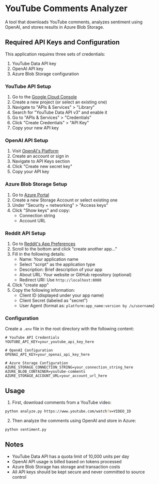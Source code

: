 # YouTube Comments Analyzer

A tool that downloads YouTube comments, analyzes sentiment using OpenAI, and stores results in Azure Blob Storage.

## Required API Keys and Configuration

This application requires three sets of credentials:

1. YouTube Data API key
2. OpenAI API key
3. Azure Blob Storage configuration

### YouTube API Setup

1. Go to the [Google Cloud Console](https://console.cloud.google.com/)
2. Create a new project (or select an existing one)
3. Navigate to "APIs & Services" > "Library"
4. Search for "YouTube Data API v3" and enable it
5. Go to "APIs & Services" > "Credentials"
6. Click "Create Credentials" > "API Key"
7. Copy your new API key

### OpenAI API Setup

1. Visit [OpenAI's Platform](https://platform.openai.com/api-keys)
2. Create an account or sign in
3. Navigate to API Keys section
4. Click "Create new secret key"
5. Copy your API key

### Azure Blob Storage Setup

1. Go to [Azure Portal](https://portal.azure.com)
2. Create a new Storage Account or select existing one
3. Under "Security + networking" > "Access keys"
4. Click "Show keys" and copy:
   - Connection string
   - Account URL

### Reddit API Setup

1. Go to [Reddit's App Preferences](https://www.reddit.com/prefs/apps)
2. Scroll to the bottom and click "create another app..."
3. Fill in the following details:
   - Name: Your application name
   - Select "script" as the application type
   - Description: Brief description of your app
   - About URL: Your website or GitHub repository (optional)
   - Redirect URI: Use `http://localhost:8080`
4. Click "create app"
5. Copy the following information:
   - Client ID (displayed under your app name)
   - Client Secret (labeled as "secret")
   - User Agent (format as: `platform:app_name:version by /u/username`)

### Configuration

Create a `.env` file in the root directory with the following content:

```env
# YouTube API Credentials
YOUTUBE_API_KEY=your_youtube_api_key_here

# OpenAI Configuration
OPENAI_API_KEY=your_openai_api_key_here

# Azure Storage Configuration
AZURE_STORAGE_CONNECTION_STRING=your_connection_string_here
AZURE_BLOB_CONTAINER=youtube-comments
AZURE_STORAGE_ACCOUNT_URL=your_account_url_here
```

## Usage

1. First, download comments from a YouTube video:

```bash
python analyze.py https://www.youtube.com/watch?v=VIDEO_ID
```

2. Then analyze the comments using OpenAI and store in Azure:

```bash
python sentiment.py
```

## Notes

- YouTube Data API has a quota limit of 10,000 units per day
- OpenAI API usage is billed based on tokens processed
- Azure Blob Storage has storage and transaction costs
- All API keys should be kept secure and never committed to source control
